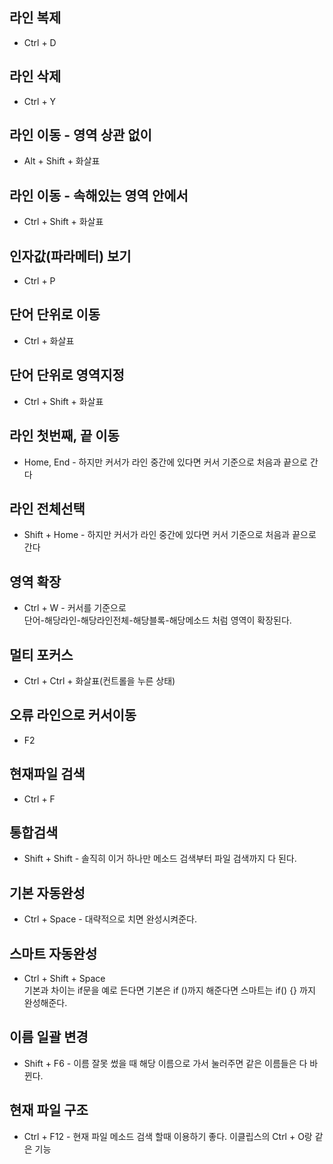 ## 라인 복제
* Ctrl + D
## 라인 삭제
* Ctrl + Y
## 라인 이동 - 영역 상관 없이
* Alt + Shift + 화살표
## 라인 이동 - 속해있는 영역 안에서
* Ctrl + Shift + 화살표
## 인자값(파라메터) 보기
* Ctrl + P
## 단어 단위로 이동
* Ctrl + 화살표
## 단어 단위로 영역지정
* Ctrl + Shift + 화살표
## 라인 첫번째, 끝 이동
* Home, End - 하지만 커서가 라인 중간에 있다면 커서 기준으로 처음과 끝으로 간다
## 라인 전체선택
* Shift + Home - 하지만 커서가 라인 중간에 있다면 커서 기준으로 처음과 끝으로 간다
## 영역 확장
* Ctrl + W - 커서를 기준으로  
단어-해당라인-해당라인전체-해당블록-해당메소드 처럼 영역이 확장된다.
## 멀티 포커스
* Ctrl + Ctrl + 화살표(컨트롤을 누른 상태)

## 오류 라인으로 커서이동
* F2
## 현재파일 검색
* Ctrl + F
## 통합검색
* Shift + Shift - 솔직히 이거 하나만 메소드 검색부터 파일 검색까지 다 된다.
## 기본 자동완성
* Ctrl + Space - 대략적으로 치면 완성시켜준다.
## 스마트 자동완성
* Ctrl + Shift + Space  
기본과 차이는 if문을 예로 든다면 기본은 if ()까지 해준다면 스마트는 if() {} 까지 완성해준다.
## 이름 일괄 변경
* Shift + F6 - 이름 잘못 썼을 때 해당 이름으로 가서 눌러주면 같은 이름들은 다 바뀐다.
## 현재 파일 구조
* Ctrl + F12 - 현재 파일 메소드 검색 할때 이용하기 좋다. 이클립스의 Ctrl + O랑 같은 기능
